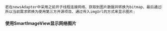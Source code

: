```java
若在newsAdapter中采用之前开子线程连接网络、获取到图片数据并转换为bitmap、最后通过handler或runOnUiThread(...)的方式会增大程序的复杂性;
所以当前需求转换为使用第三方开源项目、通过传入imgUrl的方式来显示图片;
```

#### 使用SmartImageView显示网络图片

```java

```



